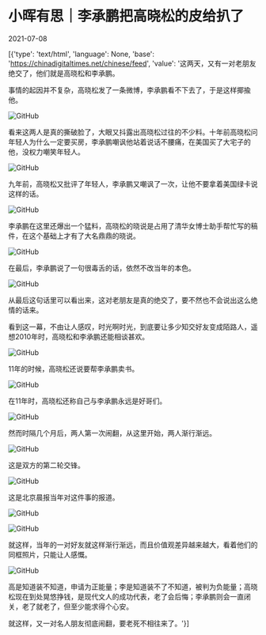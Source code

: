 # 小晖有思｜李承鹏把高晓松的皮给扒了

2021-07-08

[{'type': 'text/html', 'language': None, 'base': 'https://chinadigitaltimes.net/chinese/feed', 'value': '这两天，又有一对老朋友绝交了，他们就是高晓松和李承鹏。

事情的起因并不复杂，高晓松发了一条微博，李承鹏看不下去了，于是这样揶揄他。

![GitHub](https://chinadigitaltimes.net/chinese/files/2021/07/post-668028-60e6d1dd4ea27.png)

看来这两人是真的撕破脸了，大眼又抖露出高晓松过往的不少料。十年前高晓松问年轻人为什么一定要买房，李承鹏嘲讽他站着说话不腰痛，在美国买了大宅子的他，没权力嘲笑年轻人。

![GitHub](https://chinadigitaltimes.net/chinese/files/2021/07/post-668028-60e6d1dd9f86b.png)

九年前，高晓松又批评了年轻人，李承鹏又嘲讽了一次，让他不要拿着美国绿卡说这样的话。

![GitHub](https://chinadigitaltimes.net/chinese/files/2021/07/post-668028-60e6d1dde9bf6.png)

李承鹏在这里还爆出一个猛料，高晓松的晓说是占用了清华女博士助手帮忙写的稿件，在这个基础上才有了大名鼎鼎的晓说。

![GitHub](https://chinadigitaltimes.net/chinese/files/2021/07/post-668028-60e6d1de33858.png)

在最后，李承鹏说了一句很毒舌的话，依然不改当年的本色。

![GitHub](https://chinadigitaltimes.net/chinese/files/2021/07/post-668028-60e6d1de7a762.png)

从最后这句话里可以看出来，这对老朋友是真的绝交了，要不然也不会说出这么绝情的话来。

看到这一幕，不由让人感叹，时光啊时光，到底要让多少知交好友变成陌路人，遥想2010年时，高晓松和李承鹏还能相谈甚欢。

![GitHub](https://chinadigitaltimes.net/chinese/files/2021/07/post-668028-60e6d1deae98d.)

11年的时候，高晓松还说要帮李承鹏卖书。

![GitHub](https://chinadigitaltimes.net/chinese/files/2021/07/post-668028-60e6d1df04c07.png)

在11年时，高晓松还称自己与李承鹏永远是好哥们。

![GitHub](https://chinadigitaltimes.net/chinese/files/2021/07/post-668028-60e6d1df4b113.png)

然而时隔几个月后，两人第一次闹翻，从这里开始，两人渐行渐远。

![GitHub](https://chinadigitaltimes.net/chinese/files/2021/07/post-668028-60e6d1df99e94.png)

这是双方的第二轮交锋。

![GitHub](https://chinadigitaltimes.net/chinese/files/2021/07/post-668028-60e6d1dfcb14e.)

这是北京晨报当年对这件事的报道。

![GitHub](https://chinadigitaltimes.net/chinese/files/2021/07/post-668028-60e6d1e00a37f.)

![GitHub](https://chinadigitaltimes.net/chinese/files/2021/07/post-668028-60e6d1e03221b.png)

就这样，当年的一对好友就这样渐行渐远，而且价值观差异越来越大，看着他们的同框照片，只能让人感慨。

![GitHub](https://chinadigitaltimes.net/chinese/files/2021/07/post-668028-60e6d1e061148.)

高是知道装不知道，申请为正能量；李是知道装不了不知道，被判为负能量；高晓松现在到处晃悠挣钱，是现代文人的成功代表，老了会后悔；李承鹏则会一直闭关，老了就老了，但至少能求得个心安。

就这样，又一对名人朋友彻底闹翻，要老死不相往来了。'}]